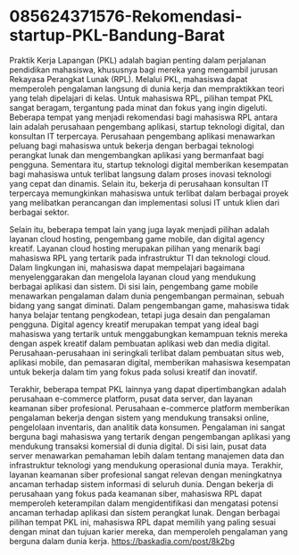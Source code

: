 # 085624371576-Rekomendasi-startup-PKL-Bandung-Barat
Praktik Kerja Lapangan (PKL) adalah bagian penting dalam perjalanan pendidikan mahasiswa, khususnya bagi mereka yang mengambil jurusan Rekayasa Perangkat Lunak (RPL). Melalui PKL, mahasiswa dapat memperoleh pengalaman langsung di dunia kerja dan mempraktikkan teori yang telah dipelajari di kelas. Untuk mahasiswa RPL, pilihan tempat PKL sangat beragam, tergantung pada minat dan fokus yang ingin digeluti. Beberapa tempat yang menjadi rekomendasi bagi mahasiswa RPL antara lain adalah perusahaan pengembang aplikasi, startup teknologi digital, dan konsultan IT terpercaya. Perusahaan pengembang aplikasi menawarkan peluang bagi mahasiswa untuk bekerja dengan berbagai teknologi perangkat lunak dan mengembangkan aplikasi yang bermanfaat bagi pengguna. Sementara itu, startup teknologi digital memberikan kesempatan bagi mahasiswa untuk terlibat langsung dalam proses inovasi teknologi yang cepat dan dinamis. Selain itu, bekerja di perusahaan konsultan IT terpercaya memungkinkan mahasiswa untuk terlibat dalam berbagai proyek yang melibatkan perancangan dan implementasi solusi IT untuk klien dari berbagai sektor.

Selain itu, beberapa tempat lain yang juga layak menjadi pilihan adalah layanan cloud hosting, pengembang game mobile, dan digital agency kreatif. Layanan cloud hosting merupakan pilihan yang menarik bagi mahasiswa RPL yang tertarik pada infrastruktur TI dan teknologi cloud. Dalam lingkungan ini, mahasiswa dapat mempelajari bagaimana menyelenggarakan dan mengelola layanan cloud yang mendukung berbagai aplikasi dan sistem. Di sisi lain, pengembang game mobile menawarkan pengalaman dalam dunia pengembangan permainan, sebuah bidang yang sangat diminati. Dalam pengembangan game, mahasiswa tidak hanya belajar tentang pengkodean, tetapi juga desain dan pengalaman pengguna. Digital agency kreatif merupakan tempat yang ideal bagi mahasiswa yang tertarik untuk menggabungkan kemampuan teknis mereka dengan aspek kreatif dalam pembuatan aplikasi web dan media digital. Perusahaan-perusahaan ini seringkali terlibat dalam pembuatan situs web, aplikasi mobile, dan pemasaran digital, memberikan mahasiswa kesempatan untuk bekerja dalam tim yang fokus pada solusi kreatif dan inovatif.

Terakhir, beberapa tempat PKL lainnya yang dapat dipertimbangkan adalah perusahaan e-commerce platform, pusat data server, dan layanan keamanan siber profesional. Perusahaan e-commerce platform memberikan pengalaman bekerja dengan sistem yang mendukung transaksi online, pengelolaan inventaris, dan analitik data konsumen. Pengalaman ini sangat berguna bagi mahasiswa yang tertarik dengan pengembangan aplikasi yang mendukung transaksi komersial di dunia digital. Di sisi lain, pusat data server menawarkan pemahaman lebih dalam tentang manajemen data dan infrastruktur teknologi yang mendukung operasional dunia maya. Terakhir, layanan keamanan siber profesional sangat relevan dengan meningkatnya ancaman terhadap sistem informasi di seluruh dunia. Dengan bekerja di perusahaan yang fokus pada keamanan siber, mahasiswa RPL dapat memperoleh keterampilan dalam mengidentifikasi dan mengatasi potensi ancaman terhadap aplikasi dan sistem perangkat lunak. Dengan berbagai pilihan tempat PKL ini, mahasiswa RPL dapat memilih yang paling sesuai dengan minat dan tujuan karier mereka, dan memperoleh pengalaman yang berguna dalam dunia kerja.
https://baskadia.com/post/8k2bg

